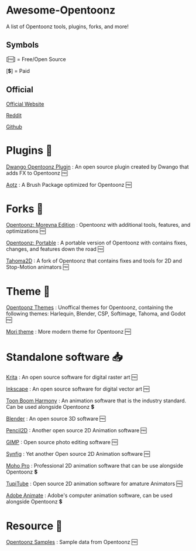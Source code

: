 # Awesome-Opentoonz
A list of Opentoonz tools, plugins, forks, and more!

## Symbols
[🆓] = Free/Open Source

[💲] = Paid

## Official
[Official Website](https://opentoonz.github.io)

[Reddit](https://www.reddit.com/r/OpenToonz/)

[Github](https://github.com/opentoonz/opentoonz)


# Plugins 🔌
[Dwango Opentoonz Plugin](https://github.com/opentoonz/dwango_opentoonz_plugins) : An open source plugin created by Dwango that adds FX to Opentoonz 🆓

[Aotz](https://github.com/andeon/aotz) : A Brush Package optimized for Opentoonz 🆓

# Forks 🍴

[Opentoonz: Morevna Edition](https://morevnaproject.org/opentoonz/) : Opentoonz with additional tools, features, and optimizations 🆓

[Opentoonz: Portable](https://github.com/manongjohn/OTX) : A portable version of Opentoonz with contains fixes, changes, and features down the road 🆓

[Tahoma2D](https://tahoma2d.org/) : A fork of Opentoonz that contains fixes and tools for 2D and Stop-Motion animators 🆓

# Theme 👗
[Opentoonz Themes](https://github.com/andeon/opentoonz-themes) : Unoffical themes for Opentoonz, containing the following themes: Harlequin, Blender, CSP, Softimage, Tahoma, and Godot 🆓

[Mori theme](https://github.com/cryovat/opentoonz-theme-mori) : More modern theme for Opentoonz 🆓

# Standalone software 📥

[Krita](https://krita.org/en/) : An open source software for digital raster art 🆓

[Inkscape](https://inkscape.org/) : An open source software for digital vector art 🆓

[Toon Boom Harmony](https://www.toonboom.com/products/harmony) : An animation software that is the industry standard. Can be used alongside Opentoonz 💲

[Blender](https://www.blender.org/) : An open source 3D software 🆓

[Pencil2D](https://www.pencil2d.org/) : Another open source 2D Animation software 🆓

[GIMP](https://www.gimp.org/) : Open source photo editing software 🆓

[Synfig](https://github.com/synfig/synfig) : Yet another Open source 2D Animation software 🆓

[Moho Pro](https://moho.lostmarble.com/) : Professional 2D animation software that can be use alongside Opentoonz 💲

[TupiTube](https://www.maefloresta.com/) : Open source 2D animation software for amature Animators 🆓

[Adobe Animate](https://www.adobe.com/products/animate.html) : Adobe's computer animation software, can be used alongside Opentoonz 💲



# Resource 📖

[Opentoonz Samples](https://github.com/opentoonz/opentoonz_sample) : Sample data from Opentoonz 🆓
